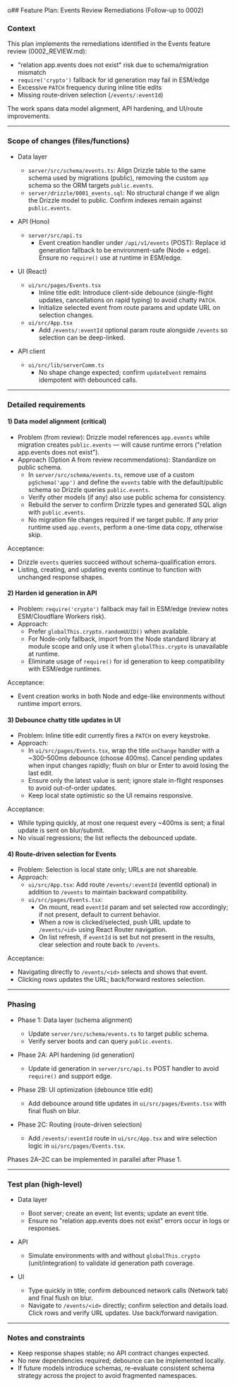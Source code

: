 o## Feature Plan: Events Review Remediations (Follow-up to 0002)

### Context
This plan implements the remediations identified in the Events feature review (0002_REVIEW.md):
- "relation app.events does not exist" risk due to schema/migration mismatch
- `require('crypto')` fallback for id generation may fail in ESM/edge
- Excessive `PATCH` frequency during inline title edits
- Missing route-driven selection (`/events/:eventId`)

The work spans data model alignment, API hardening, and UI/route improvements.

---

### Scope of changes (files/functions)
- Data layer
  - `server/src/schema/events.ts`: Align Drizzle table to the same schema used by migrations (public), removing the custom `app` schema so the ORM targets `public.events`.
  - `server/drizzle/0001_events.sql`: No structural change if we align the Drizzle model to public. Confirm indexes remain against `public.events`.

- API (Hono)
  - `server/src/api.ts`
    - Event creation handler under `/api/v1/events` (POST): Replace id generation fallback to be environment-safe (Node + edge). Ensure no `require()` use at runtime in ESM/edge.

- UI (React)
  - `ui/src/pages/Events.tsx`
    - Inline title edit: Introduce client-side debounce (single-flight updates, cancellations on rapid typing) to avoid chatty `PATCH`.
    - Initialize selected event from route params and update URL on selection changes.
  - `ui/src/App.tsx`
    - Add `/events/:eventId` optional param route alongside `/events` so selection can be deep-linked.

- API client
  - `ui/src/lib/serverComm.ts`
    - No shape change expected; confirm `updateEvent` remains idempotent with debounced calls.

---

### Detailed requirements

#### 1) Data model alignment (critical)
- Problem (from review): Drizzle model references `app.events` while migration creates `public.events` — will cause runtime errors ("relation app.events does not exist").
- Approach (Option A from review recommendations): Standardize on public schema.
  - In `server/src/schema/events.ts`, remove use of a custom `pgSchema('app')` and define the `events` table with the default/public schema so Drizzle queries `public.events`.
  - Verify other models (if any) also use public schema for consistency.
  - Rebuild the server to confirm Drizzle types and generated SQL align with `public.events`.
  - No migration file changes required if we target public. If any prior runtime used `app.events`, perform a one-time data copy, otherwise skip.

Acceptance:
- Drizzle `events` queries succeed without schema-qualification errors.
- Listing, creating, and updating events continue to function with unchanged response shapes.

#### 2) Harden id generation in API
- Problem: `require('crypto')` fallback may fail in ESM/edge (review notes ESM/Cloudflare Workers risk).
- Approach:
  - Prefer `globalThis.crypto.randomUUID()` when available.
  - For Node-only fallback, import from the Node standard library at module scope and only use it when `globalThis.crypto` is unavailable at runtime.
  - Eliminate usage of `require()` for id generation to keep compatibility with ESM/edge runtimes.

Acceptance:
- Event creation works in both Node and edge-like environments without runtime import errors.

#### 3) Debounce chatty title updates in UI
- Problem: Inline title edit currently fires a `PATCH` on every keystroke.
- Approach:
  - In `ui/src/pages/Events.tsx`, wrap the title `onChange` handler with a ~300–500ms debounce (choose 400ms). Cancel pending updates when input changes rapidly; flush on blur or Enter to avoid losing the last edit.
  - Ensure only the latest value is sent; ignore stale in-flight responses to avoid out-of-order updates.
  - Keep local state optimistic so the UI remains responsive.

Acceptance:
- While typing quickly, at most one request every ~400ms is sent; a final update is sent on blur/submit.
- No visual regressions; the list reflects the debounced update.

#### 4) Route-driven selection for Events
- Problem: Selection is local state only; URLs are not shareable.
- Approach:
  - `ui/src/App.tsx`: Add route `/events/:eventId` (eventId optional) in addition to `/events` to maintain backward compatibility.
  - `ui/src/pages/Events.tsx`:
    - On mount, read `eventId` param and set selected row accordingly; if not present, default to current behavior.
    - When a row is clicked/selected, push URL update to `/events/<id>` using React Router navigation.
    - On list refresh, if `eventId` is set but not present in the results, clear selection and route back to `/events`.

Acceptance:
- Navigating directly to `/events/<id>` selects and shows that event.
- Clicking rows updates the URL; back/forward restores selection.

---

### Phasing
- Phase 1: Data layer (schema alignment)
  - Update `server/src/schema/events.ts` to target public schema.
  - Verify server boots and can query `public.events`.

- Phase 2A: API hardening (id generation)
  - Update id generation in `server/src/api.ts` POST handler to avoid `require()` and support edge.

- Phase 2B: UI optimization (debounce title edit)
  - Add debounce around title updates in `ui/src/pages/Events.tsx` with final flush on blur.

- Phase 2C: Routing (route-driven selection)
  - Add `/events/:eventId` route in `ui/src/App.tsx` and wire selection logic in `ui/src/pages/Events.tsx`.

Phases 2A–2C can be implemented in parallel after Phase 1.

---

### Test plan (high-level)
- Data layer
  - Boot server; create an event; list events; update an event title.
  - Ensure no "relation app.events does not exist" errors occur in logs or responses.

- API
  - Simulate environments with and without `globalThis.crypto` (unit/integration) to validate id generation path coverage.

- UI
  - Type quickly in title; confirm debounced network calls (Network tab) and final flush on blur.
  - Navigate to `/events/<id>` directly; confirm selection and details load. Click rows and verify URL updates. Use back/forward navigation.

---

### Notes and constraints
- Keep response shapes stable; no API contract changes expected.
- No new dependencies required; debounce can be implemented locally.
- If future models introduce schemas, re-evaluate consistent schema strategy across the project to avoid fragmented namespaces.


